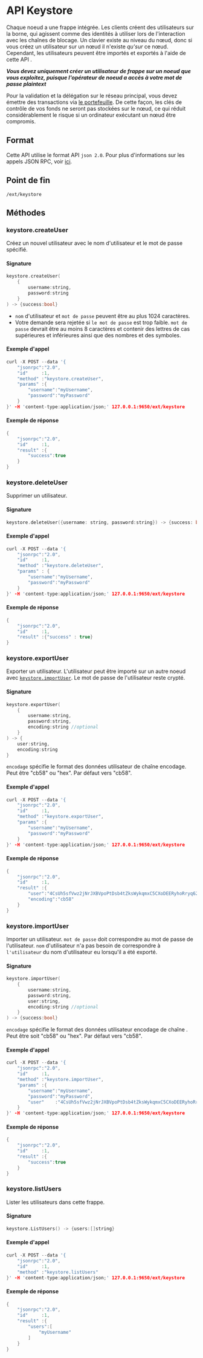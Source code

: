 # API Keystore

Chaque noeud a une frappe intégrée. Les clients créent des utilisateurs sur la borne, qui agissent comme des identités à utiliser lors de l'interaction avec les chaînes de blocage. Un clavier existe au niveau du nœud, donc si vous créez un utilisateur sur un nœud il n'existe _qu'sur_ ce nœud. Cependant, les utilisateurs peuvent être importés et exportés à l'aide de cette API .

_**Vous devez uniquement créer un utilisateur de frappe sur un noeud que vous exploitez, puisque l'opérateur de noeud a accès à votre mot de passe plaintext**_

Pour la validation et la délégation sur le réseau principal, vous devez émettre des transactions via [le portefeuille](../tutorials/nodes-and-staking/staking-avax-by-validating-or-delegating-with-the-avalanche-wallet.md). De cette façon, les clés de contrôle de vos fonds ne seront pas stockées sur le nœud, ce qui réduit considérablement le risque si un ordinateur exécutant un nœud être compromis.

## Format

Cette API utilise le format API `json 2.0`. Pour plus d'informations sur les appels JSON RPC, voir [ici](issuing-api-calls.md).

## Point de fin

```text
/ext/keystore
```

## Méthodes

### keystore.createUser

Créez un nouvel utilisateur avec le nom d'utilisateur et le mot de passe spécifié.

#### **Signature**

```cpp
keystore.createUser(
    {
        username:string,
        password:string
    }
) -> {success:bool}
```

* `nom` d'utilisateur et `mot de passe` peuvent être au plus 1024 caractères.
* Votre demande sera rejetée si `le mot de passe` est trop faible. `mot de passe` devrait être au moins 8 caractères et contenir des lettres de cas supérieures et inférieures ainsi que des nombres et des symboles.

#### **Exemple d'appel**

```cpp
curl -X POST --data '{
    "jsonrpc":"2.0",
    "id"     :1,
    "method" :"keystore.createUser",
    "params" :{
        "username":"myUsername",
        "password":"myPassword"
    }
}' -H 'content-type:application/json;' 127.0.0.1:9650/ext/keystore
```

#### **Exemple de réponse**

```cpp
{
    "jsonrpc":"2.0",
    "id"     :1,
    "result" :{
        "success":true
    }
}
```

### keystore.deleteUser

Supprimer un utilisateur.

#### **Signature**

```cpp
keystore.deleteUser({username: string, password:string}) -> {success: bool}
```

#### **Exemple d'appel**

```cpp
curl -X POST --data '{
    "jsonrpc":"2.0",
    "id"     :1,
    "method" :"keystore.deleteUser",
    "params" : {
        "username":"myUsername",
        "password":"myPassword"
    }
}' -H 'content-type:application/json;' 127.0.0.1:9650/ext/keystore
```

#### **Exemple de réponse**

```cpp
{
    "jsonrpc":"2.0",
    "id"     :1,
    "result" :{"success" : true}
}
```

### keystore.exportUser

Exporter un utilisateur. L'utilisateur peut être importé sur un autre noeud avec [`keystore.importUser`](keystore-api.md#keystore-importuser). Le mot de passe de l'utilisateur reste crypté.

#### **Signature**

```cpp
keystore.exportUser(
    {
        username:string,
        password:string,
        encoding:string //optional
    }
) -> {
    user:string,
    encoding:string
}
```

`encodage` spécifie le format des données utilisateur de chaîne encodage. Peut être "cb58" ou "hex". Par défaut vers "cb58".

#### **Exemple d'appel**

```cpp
curl -X POST --data '{
    "jsonrpc":"2.0",
    "id"     :1,
    "method" :"keystore.exportUser",
    "params" :{
        "username":"myUsername",
        "password":"myPassword"
    }
}' -H 'content-type:application/json;' 127.0.0.1:9650/ext/keystore
```

#### **Exemple de réponse**

```cpp
{
    "jsonrpc":"2.0",
    "id"     :1,
    "result" :{
        "user":"4CsUh5sfVwz2jNrJXBVpoPtDsb4tZksWykqmxC5CXoDEERyhoRryq62jYTETYh53y13v7NzeReisi",
        "encoding":"cb58"
    }
}
```

### keystore.importUser

Importer un utilisateur. `mot de passe` doit correspondre au mot de passe de l'utilisateur. `nom` d'utilisateur n'a pas besoin de correspondre à `l'utilisateur` du nom d'utilisateur eu lorsqu'il a été exporté.

#### **Signature**

```cpp
keystore.importUser(
    {
        username:string,
        password:string,
        user:string,
        encoding:string //optional
    }
) -> {success:bool}
```

`encodage` spécifie le format des données utilisateur encodage de chaîne . Peut être soit "cb58" ou "hex". Par défaut vers "cb58".

#### **Exemple d'appel**

```cpp
curl -X POST --data '{
    "jsonrpc":"2.0",
    "id"     :1,
    "method" :"keystore.importUser",
    "params" :{
        "username":"myUsername",
        "password":"myPassword",
        "user"    :"4CsUh5sfVwz2jNrJXBVpoPtDsb4tZksWykqmxC5CXoDEERyhoRryq62jYTETYh53y13v7NzeReisi"
    }
}' -H 'content-type:application/json;' 127.0.0.1:9650/ext/keystore
```

#### **Exemple de réponse**

```cpp
{
    "jsonrpc":"2.0",
    "id"     :1,
    "result" :{
        "success":true
    }
}
```

### keystore.listUsers

Lister les utilisateurs dans cette frappe.

#### **Signature**

```cpp
keystore.ListUsers() -> {users:[]string}
```

#### **Exemple d'appel**

```cpp
curl -X POST --data '{
    "jsonrpc":"2.0",
    "id"     :1,
    "method" :"keystore.listUsers"
}' -H 'content-type:application/json;' 127.0.0.1:9650/ext/keystore
```

#### **Exemple de réponse**

```cpp
{
    "jsonrpc":"2.0",
    "id"     :1,
    "result" :{
        "users":[
            "myUsername"
        ]
    }
}
```

